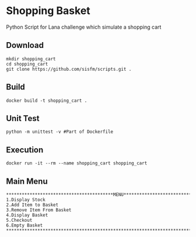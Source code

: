 # Shopping Basket

Python Script for Lana challenge which simulate a shopping cart
## Download
```
mkdir shopping_cart
cd shopping_cart
git clone https://github.com/sisfm/scripts.git .
```
## Build

```
docker build -t shopping_cart .
```
## Unit Test
```
python -m unittest -v #Part of Dockerfile
```

## Execution

```
docker run -it --rm --name shopping_cart shopping_cart
```

## Main Menu

```
*****************************************MENU*******************************************
1.Display Stock
2.Add Item to Basket
3.Remove Item From Basket
4.Display Basket
5.Checkout
6.Empty Basket
****************************************************************************************
```
